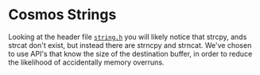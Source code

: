 # Cosmos Strings

Looking at the header file [`string.h`](../../src/kernel/sys/string/string.h) you will likely notice that strcpy, ands strcat don't exist, but instead there are strncpy and strncat. We've chosen to use API's that know the size of the destination buffer, in order to reduce the likelihood of accidentally memory overruns.
